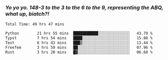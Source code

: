 ### ***Yo yo yo. 148-3 to the 3 to the 6 to the 9, representing the ABQ, what up, biatch?!***

<!--START_SECTION:waka-->

```txt
Total Time: 49 hrs 47 mins

Python        21 hrs 55 mins  ███████████░░░░░░░░░░░░░░   43.79 %
Typst         7 hrs 54 mins   ████░░░░░░░░░░░░░░░░░░░░░   15.80 %
Text          6 hrs 43 mins   ███▒░░░░░░░░░░░░░░░░░░░░░   13.44 %
Freefem       3 hrs 59 mins   ██░░░░░░░░░░░░░░░░░░░░░░░   07.96 %
Rust          3 hrs 20 mins   █▓░░░░░░░░░░░░░░░░░░░░░░░   06.68 %
```

<!--END_SECTION:waka-->

<!--
**AJMC2002/AJMC2002** is a ✨ _special_ ✨ repository because its `README.md` (this file) appears on your GitHub profile.

Here are some ideas to get you started:

- 🔭 I’m currently working on ...
- 🌱 I’m currently learning ...
- 👯 I’m looking to collaborate on ...
- 🤔 I’m looking for help with ...
- 💬 Ask me about ...
- 📫 How to reach me: ...
- 😄 Pronouns: ...
- ⚡ Fun fact: ...
-->
